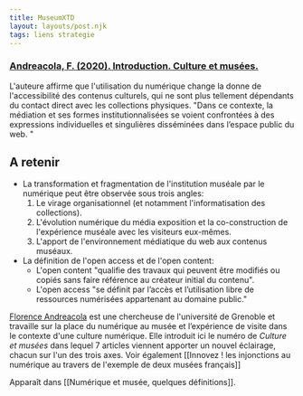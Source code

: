 ```yaml
---
title: MuseumXTD
layout: layouts/post.njk
tags: liens strategie
---
```


### [Andreacola, F. (2020). Introduction. Culture et musées.](https://journals.openedition.org/culturemusees/4381)

L'auteure affirme que l'utilisation du numérique change la donne de l'accessibilité des contenus culturels, qui ne sont plus tellement dépendants du contact direct avec les collections physiques. "Dans ce contexte, la médiation et ses formes institutionnalisées se voient confrontées à des expressions individuelles et singulières disséminées dans l’espace public du web. "

## A retenir
 - La transformation et fragmentation de l'institution muséale par le numérique peut être observée sous trois angles: 
	 1. Le virage organisationnel (et notamment l'informatisation des collections). 
	 2. L'évolution numérique du média exposition et la co-construction de l'expérience muséale avec les visiteurs eux-mêmes.
	 3. L'apport de l'environnement médiatique du web aux contenus muséaux. 
- La définition de l'open access et de l'open content: 
	- L'open content "qualifie des travaux qui peuvent être modifiés ou copiés sans faire référence au créateur initial du contenu".
	- L'open access "se définit par l’accès et l’utilisation libre de ressources numérisées appartenant au domaine public." 

[Florence Andreacola](http://andreacola.fr/) est une chercheuse de l'université de Grenoble et travaille sur la place du numérique au musée et l’expérience de visite dans le contexte d'une culture numérique. Elle introduit ici le numéro de *Culture et musées* dans lequel 7 articles viennent apporter un nouvel éclairage, chacun sur l'un des trois axes. 
Voir également [[Innovez ! les injonctions au numérique au travers de l'exemple de deux musées français]]

Apparaît dans [[Numérique et musée, quelques définitions]]. 
